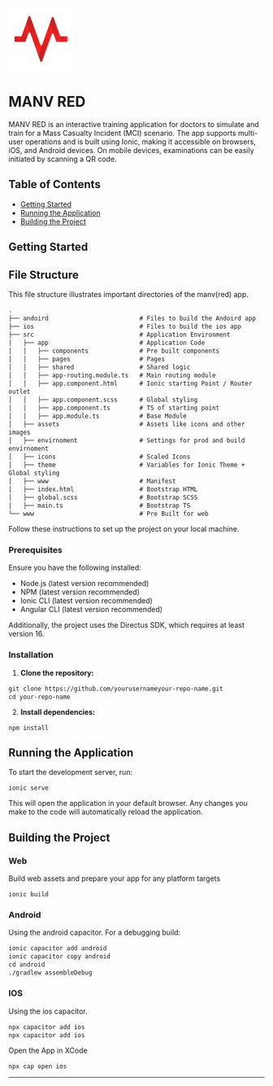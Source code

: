 ![MANV RED Logo](./MANV/src/icons/icon-128.webp)

# MANV RED

MANV RED is an interactive training application for doctors to simulate and train for a Mass Casualty Incident (MCI) scenario. The app supports multi-user operations and is built using Ionic, making it accessible on browsers, iOS, and Android devices. On mobile devices, examinations can be easily initiated by scanning a QR code.

## Table of Contents

- [Getting Started](#getting-started)
- [Running the Application](#running-the-application)
- [Building the Project](#building-the-project)

## Getting Started

## File Structure
This file structure illustrates important directories of the manv(red) app.

    .
    ├── andoird                         # Files to build the Andoird app
    ├── ios                             # Files to build the ios app
    ├── src                             # Application Environment
    │   ├── app                         # Application Code
    │   │   ├── components              # Pre built components
    │   │   ├── pages                   # Pages
    │   │   ├── shared                  # Shared logic
    │   │   ├── app-routing.module.ts   # Main routing module
    │   │   ├── app.component.html      # Ionic starting Point / Router outlet
    │   │   ├── app.component.scss      # Global styling
    │   │   ├── app.component.ts        # TS of starting point
    │   │   ├── app.module.ts           # Base Module
    │   ├── assets                      # Assets like icons and other images
    │   ├── envirnoment                 # Settings for prod and build envirnoment
    │   ├── icons                       # Scaled Icons
    │   ├── theme                       # Variables for Ionic Theme + Global styling
    │   ├── www                         # Manifest
    │   ├── index.html                  # Bootstrap HTML
    │   ├── global.scss                 # Bootstrap SCSS
    │   ├── main.ts                     # Bootstrap TS
    └── www                             # Pre Built for web

Follow these instructions to set up the project on your local machine.

### Prerequisites

Ensure you have the following installed:

- Node.js (latest version recommended)
- NPM (latest version recommended)
- Ionic CLI (latest version recommended)
- Angular CLI (latest version recommended)

Additionally, the project uses the Directus SDK, which requires at least version 16.

### Installation

1. **Clone the repository:**
```
git clone https://github.com/yourusernameyour-repo-name.git
cd your-repo-name
```
2. **Install dependencies:**
```
npm install
```

## Running the Application

To start the development server, run:
```
ionic serve
```

This will open the application in your default browser. Any changes you make to the code will automatically reload the application.

## Building the Project

### Web
Build web assets and prepare your app for any platform targets

```
ionic build
```

### Android
Using the android capacitor.
For a debugging build:

```
ionic capacitor add android
ionic capacitor copy android
cd android
./gradlew assembleDebug
```
### IOS
Using the ios capacitor.
```
npx capacitor add ios
npx capacitor add ios
```
Open the App in XCode
```
npx cap open ios
```
---